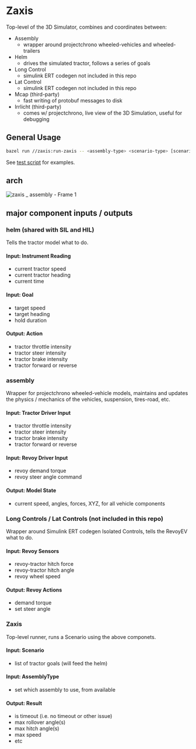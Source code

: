 # Zaxis

Top-level of the 3D Simulator, combines and coordinates between:

- Assembly
  - wrapper around projectchrono wheeled-vehicles and wheeled-trailers
- Helm
  - drives the simulated tractor, follows a series of goals
- Long Control
  - simulink ERT codegen not included in this repo
- Lat Control
  - simulink ERT codegen not included in this repo
- Mcap (third-party)
  - fast writing of protobuf messages to disk
- Irrlicht (third-party)
  - comes w/ projectchrono, live view of the 3D Simulation, useful for debugging

## General Usage

```bash
bazel run //zaxis:run-zaxis -- <assembly-type> <scenario-type> [scenario-params ...]
```

See [test script](../ci-runner/chrono-test.sh) for examples.

## arch

![zaxis _ assembly - Frame 1](https://github.com/user-attachments/assets/0b7b7b11-d7e9-4877-8036-8141c41d9399)

## major component inputs / outputs

### helm (shared with SIL and HIL)

Tells the tractor model what to do.

#### Input: Instrument Reading
- current tractor speed
- current tractor heading
- current time

#### Input: Goal
- target speed
- target heading
- hold duration

#### Output: Action
- tractor throttle intensity
- tractor steer intensity
- tractor brake intensity
- tractor forward or reverse

### assembly

Wrapper for projectchrono wheeled-vehicle models, maintains and updates the physics / mechanics of the vehicles, suspension, tires-road, etc.

#### Input: Tractor Driver Input
- tractor throttle intensity
- tractor steer intensity
- tractor brake intensity
- tractor forward or reverse

#### Input: Revoy Driver Input
- revoy demand torque
- revoy steer angle command

#### Output: Model State
- current speed, angles, forces, XYZ, for all vehicle components

### Long Controls / Lat Controls (not included in this repo)

Wrapper around Simulink ERT codegen Isolated Controls, tells the RevoyEV what to do.

#### Input: Revoy Sensors
- revoy-tractor hitch force
- revoy-tractor hitch angle
- revoy wheel speed

#### Output: Revoy Actions
- demand torque
- set steer angle

### Zaxis

Top-level runner, runs a Scenario using the above componets.

#### Input: Scenario
- list of tractor goals (will feed the helm)

#### Input: AssemblyType
- set which assembly to use, from available

#### Output: Result
- is timeout (i.e. no timeout or other issue)
- max rollover angle(s)
- max hitch angle(s)
- max speed
- etc

